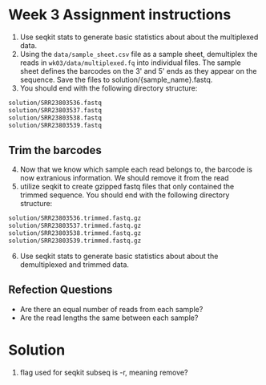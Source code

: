 # Week 3 Assignment instructions
1. Use seqkit stats to generate basic statistics about about the multiplexed data.
2. Using the `data/sample_sheet.csv` file as a sample sheet, demultiplex the reads in `wk03/data/multiplexed.fq` into individual files. The sample sheet defines the barcodes on the 3' and 5' ends as they appear on the sequence. Save the files to solution/{sample_name}.fastq.
3. You should end with the following directory structure:
```bash
solution/SRR23803536.fastq
solution/SRR23803537.fastq
solution/SRR23803538.fastq
solution/SRR23803539.fastq
```
## Trim the barcodes
4. Now that we know which sample each read belongs to, the barcode is now extranious information. We should remove it from the read
5. utilize seqkit to create gzipped fastq files that only contained the trimmed sequence. You should end with the following directory structure:
```bash
solution/SRR23803536.trimmed.fastq.gz
solution/SRR23803537.trimmed.fastq.gz
solution/SRR23803538.trimmed.fastq.gz
solution/SRR23803539.trimmed.fastq.gz
```
6. Use seqkit stats to generate basic statistics about about the demultiplexed and trimmed data.
## Refection Questions
 - Are there an equal number of reads from each sample?
 - Are the read lengths the same between each sample?
# Solution  
1. flag used for seqkit subseq is -r, meaning remove?
